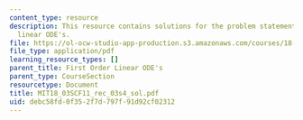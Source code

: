 ```yaml
---
content_type: resource
description: This resource contains solutions for the problem statements related to
  linear ODE's.
file: https://ol-ocw-studio-app-production.s3.amazonaws.com/courses/18-03sc-differential-equations-fall-2011/debc58fd0f352f7d797f91d92cf02312_MIT18_03SCF11_rec_03s4_sol.pdf
file_type: application/pdf
learning_resource_types: []
parent_title: First Order Linear ODE's
parent_type: CourseSection
resourcetype: Document
title: MIT18_03SCF11_rec_03s4_sol.pdf
uid: debc58fd-0f35-2f7d-797f-91d92cf02312
---
```

